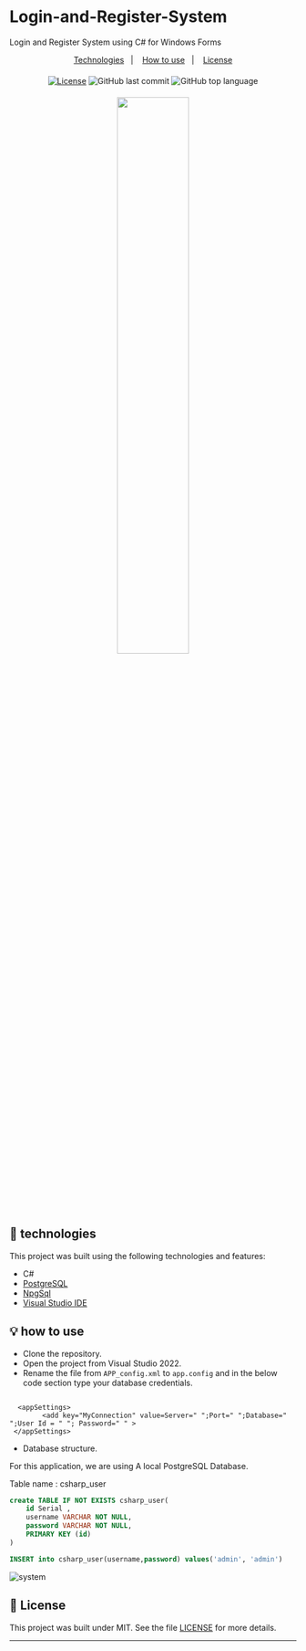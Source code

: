 # Login-and-Register-System
Login and Register System using C# for Windows Forms

<p align="center">
  <a href="#-technologies">Technologies</a>&nbsp;&nbsp;&nbsp;|&nbsp;&nbsp;&nbsp;
  <a href="#-how-to-use">How to use</a>&nbsp;&nbsp;&nbsp;|&nbsp;&nbsp;&nbsp;
  <a href="#-license">License</a>
</p>
<div align="center" style="margin: 20px; text-align: center">

  [![License](http://img.shields.io/:license-mit-blue.svg?style=flat-square)](https://github.com/BinaryLeo/Login-and-Register-System/blob/main/LICENSE)
  ![GitHub last commit](https://img.shields.io/github/last-commit/BinaryLeo/Login-and-Register-System?style=flat-square)
  ![GitHub top language](https://img.shields.io/github/languages/top/BinaryLeo/Login-and-Register-System?style=flat-square)

</div>

<div align="center"><img src="https://user-images.githubusercontent.com/72607039/156090075-28dbf5fc-0420-4992-bab8-b6e49125e1de.gif" width=50% height=50%></div>

## 🧪 technologies

This project was built using the following technologies and features:

- C#
- [PostgreSQL](https://www.postgresql.org/)
- [NpgSql](https://www.npgsql.org/)
- [Visual Studio IDE](https://visualstudio.microsoft.com)

## 💡 how to use

- Clone the repository.
- Open the project from Visual Studio 2022.
- Rename the file from <code>APP_config.xml</code> to <code>app.config</code> and in the below code section type your database credentials.


<code>
  &ltappSettings&gt
		&ltadd key="MyConnection" value=Server=" ";Port=" ";Database=" ";User Id = " "; Password=" " &gt
 &lt/appSettings&gt
</code>
                                                                                               

- Database structure.

For this application, we are using A local PostgreSQL Database. 
 
  Table name : csharp_user
  
   
``` sql
create TABLE IF NOT EXISTS csharp_user(
    id Serial ,
    username VARCHAR NOT NULL,
    password VARCHAR NOT NULL,
    PRIMARY KEY (id)
)
```

``` sql
INSERT into csharp_user(username,password) values('admin', 'admin') 
```

![system](https://user-images.githubusercontent.com/72607039/156093419-6378d936-b20a-409e-8b63-ffe97b781f3f.png)

## 📄 License

This project was built under MIT. See the file [LICENSE](LICENSE) for more details.

---
